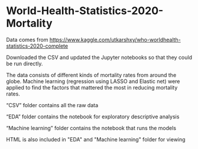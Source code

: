 # World-Health-Statistics-2020-Mortality

Data comes from https://www.kaggle.com/utkarshxy/who-worldhealth-statistics-2020-complete

Downloaded the CSV and updated the Jupyter notebooks so that they could be run directly.

The data consists of different kinds of mortality rates from around the globe. Machine learning (regression using LASSO and Elastic net) were applied to find the factors that mattered the most in reducing mortality rates.

“CSV” folder contains all the raw data

“EDA” folder contains the notebook for exploratory descriptive analysis

“Machine learning” folder contains the notebook that runs the models

HTML is also included in "EDA" and "Machine learning" folder for viewing
